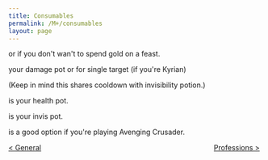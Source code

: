 ```yaml
---
title: Consumables
permalink: /M+/consumables
layout: page
---
```


<a href="https://www.wowhead.com/item=171276/spectral-flask-of-power" data-wh-icon-size="medium" data-wowhead="item=171276"></a>

<a href="https://www.wowhead.com/item=172043/feast-of-gluttonous-hedonism" data-wh-icon-size="medium" data-wowhead="item=172043"></a>
or
<a href="https://www.wowhead.com/spell=308405/tenebrous-crown-roast-aspic" data-wh-icon-size="medium" data-wowhead="item=308405"></a>
if you don't wan't to spend gold on a feast.

<a href="https://www.wowhead.com/item=171273/potion-of-spectral-intellect" data-wh-icon-size="medium" data-wowhead="item=171273"></a>
your damage pot 
or
<a href="https://www.wowhead.com/item=171349/potion-of-phantom-fire" data-wh-icon-size="medium" data-wowhead="item=171349"></a>
for single target (if you're Kyrian)

<a href="https://www.wowhead.com/item=171268/spiritual-mana-potion" data-wh-icon-size="medium" data-wowhead="item=171268"></a>
(Keep in mind this shares cooldown with invisibility potion.)

<a href="https://ptr.wowhead.com/item=187802/cosmic-healing-potion" data-wh-icon-size="medium" data-wowhead="item=187802"></a> is your health pot.

<a href="https://www.wowhead.com/item=171266/potion-of-the-hidden-spirit" data-wh-icon-size="medium" data-wowhead="item=171266"></a> is your invis pot.

<a href="https://www.wowhead.com/item=176811/potion-of-sacrificial-anima" data-wh-icon-size="medium" data-wowhead="item=176811"></a> is a good option if you're playing Avenging Crusader.

<div>
<div style="text-align:left;display: inline-block;width: 49%;">
<a href="/M+/general"> < General</a>
</div>
<div style="text-align:right;display: inline-block;width: 49%;">
<a href="/M+/professions"> Professions ></a>
</div>
</div>
 
